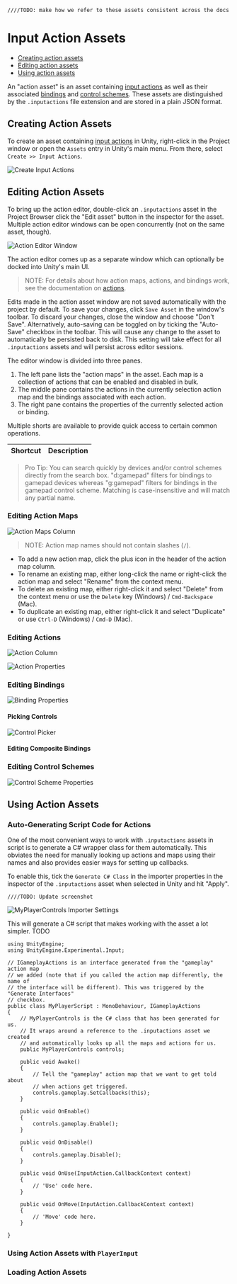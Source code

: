     ////TODO: make how we refer to these assets consistent across the docs

# Input Action Assets

* [Creating action assets](#creating-action-assets)
* [Editing action assets](#editing-action-assets)
* [Using action assets](#using-action-assets)

An "action asset" is an asset containing [input actions](Actions.md) as well as their associated [bindings](ActionBindings.md) and [control schemes](ActionBindings.md#control-schemes). These assets are distinguished by the `.inputactions` file extension and are stored in a plain JSON format.

## Creating Action Assets

To create an asset containing [input actions](Actions.md) in Unity, right-click in the Project window or open the `Assets` entry in Unity's main menu. From there, select `Create >> Input Actions`.

![Create Input Actions](Images/CreateInputActions.png)

## Editing Action Assets

To bring up the action editor, double-click an `.inputactions` asset in the Project Browser click the "Edit asset" button in the inspector for the asset. Multiple action editor windows can be open concurrently (not on the same asset, though).

![Action Editor Window](Images/MyGameActions.png)

The action editor comes up as a separate window which can optionally be docked into Unity's main UI.

>NOTE: For details about how action maps, actions, and bindings work, see the documentation on [actions](Actions.md).

Edits made in the action asset window are not saved automatically with the project by default. To save your changes, click `Save Asset` in the window's toolbar. To discard your changes, close the window and choose "Don't Save". Alternatively, auto-saving can be toggled on by ticking the "Auto-Save" checkbox in the toolbar. This will cause any change to the asset to automatically be persisted back to disk. This setting will take effect for all `.inputactions` assets and will persist across editor sessions.

The editor window is divided into three panes.

1. The left pane lists the "action maps" in the asset. Each map is a collection of actions that can be enabled and disabled in bulk.
2. The middle pane contains the actions in the currently selection action map and the bindings associated with each action.
3. The right pane contains the properties of the currently selected action or binding.

Multiple shorts are available to provide quick access to certain common operations.

|Shortcut|Description|
|--------|-----------|




>Pro Tip: You can search quickly by devices and/or control schemes directly from the search box. "d:gamepad" filters for bindings to gamepad devices whereas "g:gamepad" filters for bindings in the gamepad control scheme. Matching is case-insensitive and will match any partial name.

### Editing Action Maps

![Action Maps Column](Images/ActionMapsColumn.png)

>NOTE: Action map names should not contain slashes (`/`).

* To add a new action map, click the plus icon in the header of the action map column.
* To rename an existing map, either long-click the name or right-click the action map and select "Rename" from the context menu.
* To delete an existing map, either right-click it and select "Delete" from the context menu or use the `Delete` key (Windows) / `Cmd-Backspace` (Mac).
* To duplicate an existing map, either right-click it and select "Duplicate" or use `Ctrl-D` (Windows) / `Cmd-D` (Mac).

### Editing Actions

![Action Column](Images/ActionColumn.png)


![Action Properties](Images/ActionProperties.png)

### Editing Bindings

![Binding Properties](Images/BindingProperties.png)

#### Picking Controls

![Control Picker](Images/InputControlPicker.png)

#### Editing Composite Bindings

### Editing Control Schemes

![Control Scheme Properties](Images/ControlSchemeProperties.png)

## Using Action Assets

### Auto-Generating Script Code for Actions

One of the most convenient ways to work with `.inputactions` assets in script is to generate a C# wrapper class for them automatically. This obviates the need for manually looking up actions and maps using their names and also provides easier ways for setting up callbacks.

To enable this, tick the `Generate C# Class` in the importer properties in the inspector of the `.inputactions` asset when selected in Unity and hit "Apply".

    ////TODO: Update screenshot
![MyPlayerControls Importer Settings](Images/MyPlayerControlsImporterSettings.png)

This will generate a C# script that makes working with the asset a lot simpler. TODO

```CSharp
using UnityEngine;
using UnityEngine.Experimental.Input;

// IGameplayActions is an interface generated from the "gameplay" action map
// we added (note that if you called the action map differently, the name of
// the interface will be different). This was triggered by the "Generate Interfaces"
// checkbox.
public class MyPlayerScript : MonoBehaviour, IGameplayActions
{
    // MyPlayerControls is the C# class that has been generated for us.
    // It wraps around a reference to the .inputactions asset we created
    // and automatically looks up all the maps and actions for us.
    public MyPlayerControls controls;

    public void Awake()
    {
        // Tell the "gameplay" action map that we want to get told about
        // when actions get triggered.
        controls.gameplay.SetCallbacks(this);
    }

    public void OnEnable()
    {
        controls.gameplay.Enable();
    }

    public void OnDisable()
    {
        controls.gameplay.Disable();
    }

    public void OnUse(InputAction.CallbackContext context)
    {
        // 'Use' code here.
    }

    public void OnMove(InputAction.CallbackContext context)
    {
        // 'Move' code here.
    }

}
```

### Using Action Assets with `PlayerInput`

### Loading Action Assets
